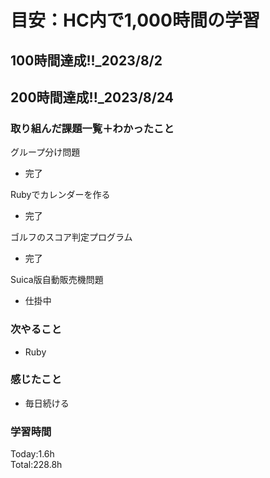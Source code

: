 # 目安：HC内で1,000時間の学習
## 100時間達成!!_2023/8/2<br>
## 200時間達成!!_2023/8/24<br>

### 取り組んだ課題一覧＋わかったこと

グループ分け問題
- 完了

Rubyでカレンダーを作る
- 完了

ゴルフのスコア判定プログラム
- 完了

Suica版自動販売機問題
- 仕掛中

### 次やること
- Ruby
### 感じたこと
- 毎日続ける
### 学習時間
Today:1.6h<br>
Total:228.8h
